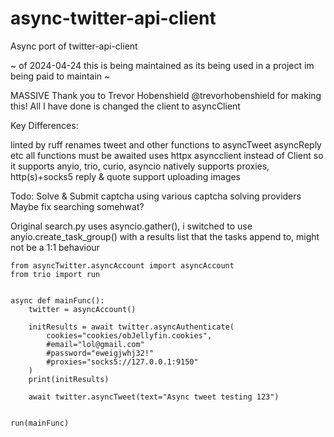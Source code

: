 # async-twitter-api-client
Async port of twitter-api-client

~ of 2024-04-24 this is being maintained as its being used in a project im being paid to maintain ~

MASSIVE Thank you to Trevor Hobenshield @trevorhobenshield for making this!
All I have done is changed the client to asyncClient 

Key Differences:

linted by ruff
renames tweet and other functions to asyncTweet asyncReply etc
all functions must be awaited
uses httpx asyncclient instead of Client so it supports anyio, trio, curio, asyncio
natively supports proxies, http(s)+socks5
reply & quote support uploading images

Todo: Solve & Submit captcha using various captcha solving providers
Maybe fix searching somehwat?

Original search.py uses asyncio.gather(), i switched to use anyio.create_task_group() with a results list that the tasks append to, might not be a 1:1 behaviour

```
from asyncTwitter.asyncAccount import asyncAccount
from trio import run


async def mainFunc():
    twitter = asyncAccount()

    initResults = await twitter.asyncAuthenticate(
        cookies="cookies/obJellyfin.cookies",
        #email="lol@gmail.com"
        #password="eweigjwhj32!"
        #proxies="socks5://127.0.0.1:9150"
    )
    print(initResults)

    await twitter.asyncTweet(text="Async tweet testing 123")


run(mainFunc)
```